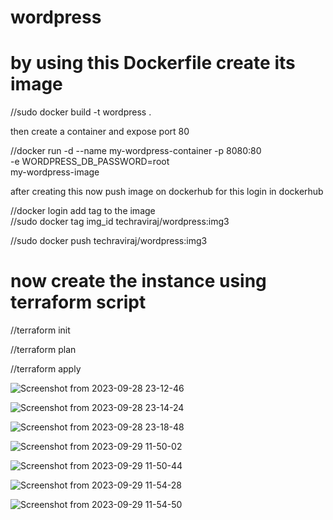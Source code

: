# wordpress


<h1>by using this Dockerfile create its image </h1>

//sudo docker build -t wordpress .


then create a container and expose port 80 

//docker run -d --name my-wordpress-container -p 8080:80 \
  -e WORDPRESS_DB_PASSWORD=root \
  my-wordpress-image


after creating this now push image on dockerhub 
for this login in dockerhub

//docker login
  add tag to the image  
//sudo docker tag img_id techraviraj/wordpress:img3

//sudo docker push techraviraj/wordpress:img3






<h1>now create the instance using terraform script</h1>

//terraform init

//terraform plan

//terraform apply




![Screenshot from 2023-09-28 23-12-46](https://github.com/ravi11112/wordpress/assets/105406469/8673bb7e-d6d2-462f-9813-ff3f1cadbbf3)





![Screenshot from 2023-09-28 23-14-24](https://github.com/ravi11112/wordpress/assets/105406469/95ade870-41a5-4daf-b131-57373120aaf5)






![Screenshot from 2023-09-28 23-18-48](https://github.com/ravi11112/wordpress/assets/105406469/6b945de8-d862-4268-bbc7-8ab818f7276e)





![Screenshot from 2023-09-29 11-50-02](https://github.com/ravi11112/wordpress/assets/105406469/7b3404d4-e077-4354-9a78-976c515192de)





![Screenshot from 2023-09-29 11-50-44](https://github.com/ravi11112/wordpress/assets/105406469/8f343dbd-57be-4c67-9a19-bce2f143e4d1)






![Screenshot from 2023-09-29 11-54-28](https://github.com/ravi11112/wordpress/assets/105406469/737af3af-3e99-490c-9cbb-8afd22638c38)





![Screenshot from 2023-09-29 11-54-50](https://github.com/ravi11112/wordpress/assets/105406469/87ff9f84-1cb8-4cc2-869a-fdc987e45c8f)

